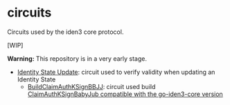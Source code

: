 # circuits
Circuits used by the iden3 core protocol.

[WIP]

**Warning:** This repository is in a very early stage.

- [Identity State Update](circuits/idState.circom): circuit used to verify validity when updating an Identity State
  - [BuildClaimAuthKSignBBJJ](circuits/buildClaimAuthKSignBBJJ.circom): circuit used build [ClaimAuthKSignBabyJub compatible with the go-iden3-core version](https://github.com/iden3/go-iden3-core/blob/master/core/claims/claimAuthorizeKSignBabyJub.go)

